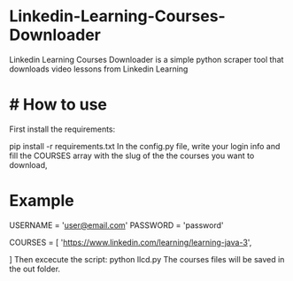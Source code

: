# Linkedin-Learning-Courses-Downloader
Linkedin Learning Courses Downloader is a simple python scraper tool that downloads video lessons from Linkedin Learning
# # How to use
First install the requirements:

pip install -r requirements.txt
In the config.py file, write your login info and fill the COURSES array with the slug of the the courses you want to download, 
# Example

USERNAME = 'user@email.com'
PASSWORD = 'password'

COURSES = [
    'https://www.linkedin.com/learning/learning-java-3',
  
]
Then excecute the script:
python llcd.py
The courses files will be saved in the out folder.
